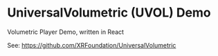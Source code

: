 # UniversalVolumetric (UVOL) Demo

Volumetric Player Demo, written in React

See: https://github.com/XRFoundation/UniversalVolumetric

